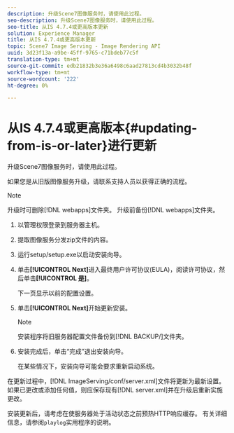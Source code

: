 ```yaml
---
description: 升级Scene7图像服务时，请使用此过程。
seo-description: 升级Scene7图像服务时，请使用此过程。
seo-title: 从IS 4.7.4或更高版本更新
solution: Experience Manager
title: 从IS 4.7.4或更高版本更新
topic: Scene7 Image Serving - Image Rendering API
uuid: 3d23f13a-a9be-45ff-9765-c71bdeb77c5f
translation-type: tm+mt
source-git-commit: edb21832b3e36a6498c6aad27813cd4b3032b48f
workflow-type: tm+mt
source-wordcount: '222'
ht-degree: 0%

---
```



# 从IS 4.7.4或更高版本{#updating-from-is-or-later}进行更新

升级Scene7图像服务时，请使用此过程。

如果您是从旧版图像服务升级，请联系支持人员以获得正确的流程。

>[!NOTE]
>
>升级时可删除[!DNL webapps]文件夹。 升级前备份[!DNL webapps]文件夹。

1. 以管理权限登录到服务器主机。
1. 提取图像服务分发zip文件的内容。
1. 运行setup/setup.exe以启动安装向导。
1. 单击&#x200B;**[!UICONTROL Next]**&#x200B;进入最终用户许可协议(EULA)，阅读许可协议，然后单击&#x200B;**[!UICONTROL 是]**。

   下一页显示以前的配置设置。
1. 单击&#x200B;**[!UICONTROL Next]**&#x200B;开始更新安装。

   >[!NOTE]
   >
   >安装程序将旧服务器配置文件备份到[!DNL BACKUP/]文件夹。

1. 安装完成后，单击“完成”退出安装向导。

   在某些情况下，安装向导可能会要求重新启动系统。

在更新过程中，[!DNL ImageServing/conf/server.xml]文件将更新为最新设置。 如果已更改或添加任何值，则应保存现有[!DNL server.xml]并在升级后重新实施更改。

安装更新后，请考虑在使服务器处于活动状态之前预热HTTP响应缓存。 有关详细信息，请参阅`playlog`实用程序的说明。
